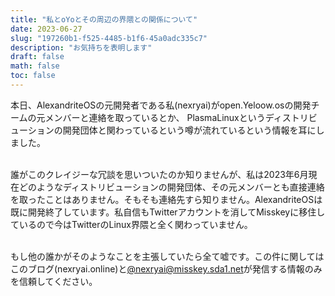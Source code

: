```yaml
---
title: "私とoYoとその周辺の界隈との関係について"
date: 2023-06-27
slug: "197260b1-f525-4485-b1f6-45a0adc335c7"
description: "お気持ちを表明します"
draft: false
math: false
toc: false
---
```


本日、AlexandriteOSの元開発者である私(nexryai)がopen.Yeloow.osの開発チームの元メンバーと連絡を取っているとか、
PlasmaLinuxというディストリビューションの開発団体と関わっているという噂が流れているという情報を耳にしました。<br><br>

誰がこのクレイジーな冗談を思いついたのか知りませんが、私は2023年6月現在どのようなディストリビューションの開発団体、その元メンバーとも直接連絡を取ったことはありません。そもそも連絡先すら知りません。AlexandriteOSは既に開発終了しています。私自信もTwitterアカウントを消してMisskeyに移住しているので今はTwitterのLinux界隈と全く関わっていません。<br><br>

もし他の誰かがそのようなことを主張していたら全て嘘です。この件に関してはこのブログ(nexryai.online)と[@nexryai@misskey.sda1.net](https://misskey.sda1.net/notes/9ghjkm83y5)が発信する情報のみを信頼してください。
